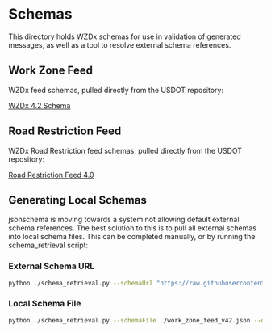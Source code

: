 # Schemas

This directory holds WZDx schemas for use in validation of generated messages, as well as a tool to resolve external schema references.

## Work Zone Feed

WZDx feed schemas, pulled directly from the USDOT repository:

[WZDx 4.2 Schema](https://raw.githubusercontent.com/usdot-jpo-ode/wzdx/main/schemas/4.2/WorkZoneFeed.json)

## Road Restriction Feed

WZDx Road Restriction feed schemas, pulled directly from the USDOT repository:

[Road Restriction Feed 4.0](https://raw.githubusercontent.com/usdot-jpo-ode/wzdx/main/schemas/4.0/RoadRestrictionFeed.json)

## Generating Local Schemas

jsonschema is moving towards a system not allowing default external schema references. The best solution to this is to pull all external schemas into local schema files. This can be completed manually, or by running the schema_retrieval script:

### External Schema URL

```sh
python ./schema_retrieval.py --schemaUrl "https://raw.githubusercontent.com/usdot-jpo-ode/wzdx/main/schemas/4.2/WorkZoneFeed.json" --outputFile ./work_zone_feed_v42_dereferenced.json
```

### Local Schema File

```sh
python ./schema_retrieval.py --schemaFile ./work_zone_feed_v42.json --outputFile ./work_zone_feed_v42_dereferenced.json
```
